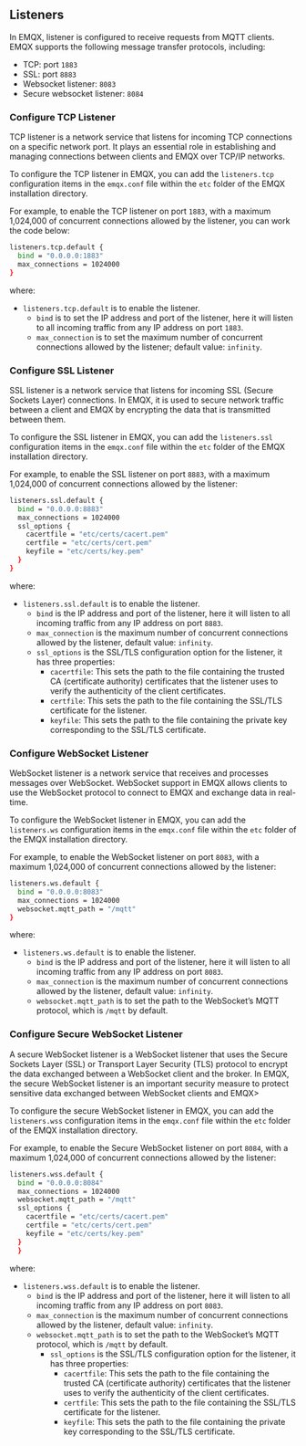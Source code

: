 ## Listeners

In EMQX, listener is configured to receive requests from MQTT clients. EMQX supports the following message transfer protocols, including:

- TCP: port  `1883`
- SSL: port `8883`
- Websocket listener: `8083`
- Secure websocket listener: `8084`

### Configure TCP Listener

TCP listener is a network service that listens for incoming TCP connections on a specific network port. It plays an essential role in establishing and managing connections between clients and EMQX over TCP/IP networks. 

To configure the TCP listener in EMQX, you can add the `listeners.tcp` configuration items in the `emqx.conf` file within the `etc` folder of the EMQX installation directory.

For example, to enable the TCP listener on port `1883`, with a maximum 1,024,000 of concurrent connections allowed by the listener, you can work the code below:

```bash
listeners.tcp.default {
  bind = "0.0.0.0:1883"
  max_connections = 1024000
}
```

where:

- `listeners.tcp.default` is to enable the listener. 
  - `bind` is to set the IP address and port of the listener, here it will listen to all incoming traffic from any IP address on port `1883`. 
  - `max_connection` is to set the maximum number of concurrent connections allowed by the listener; default value: `infinity`.

### Configure SSL Listener

SSL listener is a network service that listens for incoming SSL (Secure Sockets Layer) connections. In EMQX, it is used to secure network traffic between a client and EMQX by encrypting the data that is transmitted between them.

To configure the SSL listener in EMQX, you can add the `listeners.ssl` configuration items in the `emqx.conf` file within the `etc` folder of the EMQX installation directory.

For example, to enable the SSL listener on port `8883`, with a maximum 1,024,000 of concurrent connections allowed by the listener:

```bash
listeners.ssl.default {
  bind = "0.0.0.0:8883"
  max_connections = 1024000
  ssl_options {
    cacertfile = "etc/certs/cacert.pem"
    certfile = "etc/certs/cert.pem"
    keyfile = "etc/certs/key.pem"
  }
}
```

where:

- `listeners.ssl.default` is to enable the listener. 
  - `bind` is the IP address and port of the listener, here it will listen to all incoming traffic from any IP address on port `8883`. 
  - `max_connection` is the maximum number of concurrent connections allowed by the listener, default value: `infinity`.
  - `ssl_options` is the SSL/TLS configuration option for the listener, it has three properties:
    - `cacertfile`: This sets the path to the file containing the trusted CA (certificate authority) certificates that the listener uses to verify the authenticity of the client certificates.
    - `certfile`: This sets the path to the file containing the SSL/TLS certificate for the listener.
    - `keyfile`: This sets the path to the file containing the private key corresponding to the SSL/TLS certificate.

 

### Configure WebSocket Listener

WebSocket listener is a network service that receives and processes messages over WebSocket. WebSocket support in EMQX allows clients to use the WebSocket protocol to connect to EMQX and exchange data in real-time.

To configure the WebSocket listener in EMQX, you can add the `listeners.ws` configuration items in the `emqx.conf` file within the `etc` folder of the EMQX installation directory.

For example, to enable the WebSocket listener on port `8083`, with a maximum 1,024,000 of concurrent connections allowed by the listener:

```bash
listeners.ws.default {
  bind = "0.0.0.0:8083"
  max_connections = 1024000
  websocket.mqtt_path = "/mqtt"
}
```

where:

- `listeners.ws.default` is to enable the listener. 
  - `bind` is the IP address and port of the listener, here it will listen to all incoming traffic from any IP address on port `8083`. 
  - `max_connection` is the maximum number of concurrent connections allowed by the listener, default value: `infinity`.
  - `websocket.mqtt_path` is to set the path to the WebSocket’s MQTT protocol, which is `/mqtt` by default. 

### Configure Secure WebSocket Listener

A secure WebSocket listener is a WebSocket listener that uses the Secure Sockets Layer (SSL) or Transport Layer Security (TLS) protocol to encrypt the data exchanged between a WebSocket client and the broker. In EMQX, the secure WebSocket listener is an important security measure to protect sensitive data exchanged between WebSocket clients and EMQX> 

To configure the secure WebSocket listener in EMQX, you can add the `listeners.wss` configuration items in the `emqx.conf` file within the `etc` folder of the EMQX installation directory.

For example, to enable the Secure WebSocket listener on port `8084`, with a maximum 1,024,000 of concurrent connections allowed by the listener:

```bash
listeners.wss.default {
  bind = "0.0.0.0:8084"
  max_connections = 1024000
  websocket.mqtt_path = "/mqtt"
  ssl_options {
    cacertfile = "etc/certs/cacert.pem"
    certfile = "etc/certs/cert.pem"
    keyfile = "etc/certs/key.pem"
  }
  }
```

where:

- `listeners.wss.default` is to enable the listener. 
  - `bind` is the IP address and port of the listener, here it will listen to all incoming traffic from any IP address on port `8083`. 
  - `max_connection` is the maximum number of concurrent connections allowed by the listener, default value: `infinity`.
  - `websocket.mqtt_path` is to set the path to the WebSocket’s MQTT protocol, which is `/mqtt` by default. 
    - `ssl_options` is the SSL/TLS configuration option for the listener, it has three properties:
      - `cacertfile`: This sets the path to the file containing the trusted CA (certificate authority) certificates that the listener uses to verify the authenticity of the client certificates.
      - `certfile`: This sets the path to the file containing the SSL/TLS certificate for the listener.
      - `keyfile`: This sets the path to the file containing the private key corresponding to the SSL/TLS certificate.
